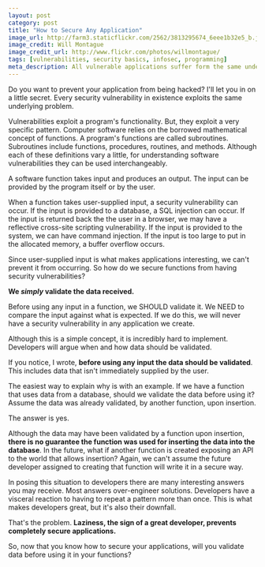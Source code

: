 ```yaml
---
layout: post
category: post
title: "How to Secure Any Application"
image_url: http://farm3.staticflickr.com/2562/3813295674_6eee1b32e5_b.jpg
image_credit: Will Montague
image_credit_url: http://www.flickr.com/photos/willmontague/
tags: [vulnerabilities, security basics, infosec, programming]
meta_description: All vulnerable applications suffer form the same underlying problem. If your applications have ever been exploited it's because of this one simple thing.
---
```


Do you want to prevent your application from being hacked? I'll let you in on a little secret. Every security vulnerability in existence exploits the same underlying problem.

Vulnerabilities exploit a program's functionality. But, they exploit a very specific pattern. Computer software relies on the borrowed mathematical concept of functions. A program's functions are called subroutines. Subroutines include functions, procedures, routines, and methods. Although each of these definitions vary a little, for understanding software vulnerabilities they can be used interchangeably.

A software function takes input and produces an output. The input can be provided by the program itself or by the user.

When a function takes user-supplied input, a security vulnerability can occur. If the input is provided to a database, a SQL injection can occur. If the input is returned back the the user in a browser, we may have a reflective cross-site scripting vulnerability. If the input is provided to the system, we can have command injection. If the input is too large to put in the allocated memory, a buffer overflow occurs.

Since user-supplied input is what makes applications interesting, we can't prevent it from occurring. So how do we secure functions from having security vulnerabilities?

__We _simply_ validate the data received.__

Before using any input in a function, we SHOULD validate it. We NEED to compare the input against what is expected. If we do this, we will never have a security vulnerability in any application we create.

Although this is a simple concept, it is incredibly hard to implement. Developers will argue when and how data should be validated.

If you notice, I wrote, __before using any input the data should be validated__. This includes data that isn't immediately supplied by the user.

The easiest way to explain why is with an example. If we have a function that uses data from a database, should we validate the data before using it? Assume the data was already validated, by another function, upon insertion.

The answer is yes.

Although the data may have been validated by a function upon insertion, __there is no guarantee the function was used for inserting the data into the database__. In the future, what if another function is created exposing an API to the world that allows insertion? Again, we can't assume the future developer assigned to creating that function will write it in a secure way.

In posing this situation to developers there are many interesting answers you may receive. Most answers over-engineer solutions. Developers have a visceral reaction to having to repeat a pattern more than once. This is what makes developers great, but it's also their downfall.

That's the problem. __Laziness, the sign of a great developer, prevents completely secure applications.__

So, now that you know how to secure your applications, will you validate data before using it in your functions?
